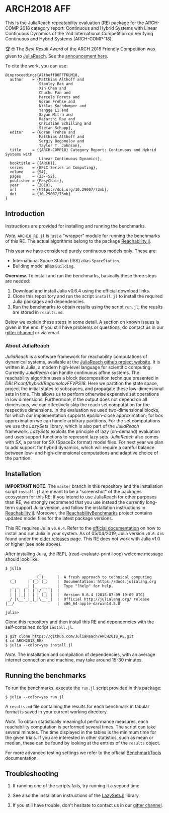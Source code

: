 # ARCH2018 AFF

This is the JuliaReach repeatability evaluation (RE) package for the ARCH-COMP
2018 category report: Continuous and Hybrid Systems with Linear Continuous
Dynamics of the 2nd International Competition on Verifying Continuous and Hybrid
Systems (ARCH-COMP '18).

:trophy: :nerd_face: The *Best Result Award* of the ARCH 2018 Friendly Competition
was given to [JuliaReach](juliareach.org). See the
[announcement here](https://cps-vo.org/node/55228).

To cite the work, you can use:

```
@inproceedings{AlthoffB0FFFKLM18,
  author    = {Matthias Althoff and
               Stanley Bak and
               Xin Chen and
               Chuchu Fan and
               Marcelo Forets and
               Goran Frehse and
               Niklas Kochdumper and
               Yangge Li and
               Sayan Mitra and
               Rajarshi Ray and
               Christian Schilling and
               Stefan Schupp},
  editor    = {Goran Frehse and
               Matthias Althoff and
               Sergiy Bogomolov and
               Taylor T. Johnson},
  title     = {{ARCH-COMP18} Category Report: Continuous and Hybrid Systems with
               Linear Continuous Dynamics},
  booktitle = {{ARCH}},
  series    = {EPiC Series in Computing},
  volume    = {54},
  pages     = {23--52},
  publisher = {EasyChair},
  year      = {2018},
  url       = {https://doi.org/10.29007/73mb},
  doi       = {10.29007/73mb}
}
```

## Introduction

Instructions are provided for installing and running the benchmarks.

*Note.* `ARCH18_RE.jl` is just a "wrapper" module for running the benchmarks of this RE.
The actual algorithms belong to the package [Reachability.jl](https://github.com/JuliaReach/Reachability.jl).

This year we have considered purely continuous models only. These are:

- International Space Station (ISS) alias `SpaceStation`.
- Building model alias `Building`.

**Overview.** To install and run the benchmarks, basically these three steps are needed:

1. Download and install Julia v0.6.4 using the official download links.
2. Clone this repository and run the script `install.jl` to install the required
   Julia packages and dependencies.
3. Run the benchmarks to obtain results using the script `run.jl`; the reuslts
   are stored in `results.md`.

Below we explain these steps in some detail. A section on known issues is given
in the end. If you still have problems or questions, do contact us in
our [gitter channel](https://gitter.im/JuliaReach/Lobby) or via email.

### About JuliaReach

*JuliaReach* is a software framework for reachability computations of dynamical systems, available at the [JuliaReach github project website](http://github.com/JuliaReach).
It is written in Julia, a modern high-level language for scientific computing.
Currently *JuliaReach* can handle continuous affine systems. The reachability algorithm uses a block decomposition technique presented in *DBLP:conf/hybrid/BogomolovFFVPS18*.
Here we partition the state space, project the initial states to subspaces, and propagate these low-dimensional sets in time. This allows us to perform otherwise expensive set operations in low dimensions. Furthermore, if the output does not depend on all dimensions, we can effectively skip the reach set computation for the respective dimensions. In the evaluation we used two-dimensional blocks, for which our implementation supports epsilon-close approximation; for box approximation we can handle arbitrary partitions.
For the set computations we use the *LazySets* library, which is also part of the *JuliaReach* framework.
*LazySets* exploits the principle of lazy (on-demand) evaluation and uses support functions to represent lazy sets.
*JuliaReach* also comes with *SX*, a parser for SX (SpaceEx format) model files.
For next year we plan to add support for hybrid dynamics, which will require a careful balance between low- and high-dimensional computations and adaptive choice of the partition.

## Installation

**IMPORTANT NOTE.** The `master` branch in this repository and the installation
script `install.jl` are meant to be a "screenshot" of the packages ecosystem for
this RE. If you intend to use JuliaReach for other purposes than RE, we strongly recommend
that you use instead the currently long-term support Julia version, and follow the installation
instructions in [Reachability.jl](https://github.com/JuliaReach/Reachability.jl).
Moreover, the [ReachabilityBenchmarks](https://github.com/JuliaReach/ReachabilityBenchmarks.jl)
project contains updated model files for the latest package versions.

This RE requires Julia `v0.6.4`. Refer to the [official documentation](https://julialang.org/downloads)
on how to install and run Julia in your system. As of 05/04/2019, Julia version
`v0.6.4` is found under the [older releases](https://julialang.org/downloads/oldreleases.html) page.
This RE does not work with Julia v1.0 or higher (see note above).

After installing Julia, the REPL (read-evaluate-print-loop) welcome message
should look like:

```
$ julia
               _
   _       _ _(_)_     |  A fresh approach to technical computing
  (_)     | (_) (_)    |  Documentation: https://docs.julialang.org
   _ _   _| |_  __ _   |  Type "?help" for help.
  | | | | | | |/ _` |  |
  | | |_| | | | (_| |  |  Version 0.6.4 (2018-07-09 19:09 UTC)
 _/ |\__'_|_|_|\__'_|  |  Official http://julialang.org/ release
|__/                   |  x86_64-apple-darwin14.5.0

julia>
```

Clone this repository and then install this RE and dependencies with the
self-contained script `install.jl`.

```
$ git clone https://github.com/JuliaReach/ARCH2018_RE.git
$ cd ARCH2018_RE/
$ julia --color=yes install.jl
```

*Note.* The installation and compilation of dependencies, with an average internet
connection and machine, may take around 15-30 minutes.

## Running the benchmarks

To run the benchmarks, execute the `run.jl` script provided in this package:

```
$ julia --color=yes run.jl
```

A `results.md` file containing the results for each benchmark in tabular format is
saved in your current working directory.

*Note.*  To obtain statistically meaningful performance measures, each reachability
computation is performed several times. The script can take several minutes. The
time displayed in the tables is the minimum time for the given trials. If you are
interested in other statistics, such as mean or median, these can be found by
looking at the entries of the `results` object.

For more advanced testing settings we refer to the official
[BenchmarkTools](https://github.com/JuliaCI/BenchmarkTools.jl/blob/master/doc/manual.md)
documentation.

## Troubleshooting

1. If running one of the scripts fails, try running it a second time.

2. See also the installation instructions of the [LazySets.jl](https://juliareach.github.io/LazySets.jl/latest/man/getting_started.html) library.

3. If you still have trouble, don't hesitate to contact us in our
[gitter channel](https://gitter.im/JuliaReach/Lobby).
